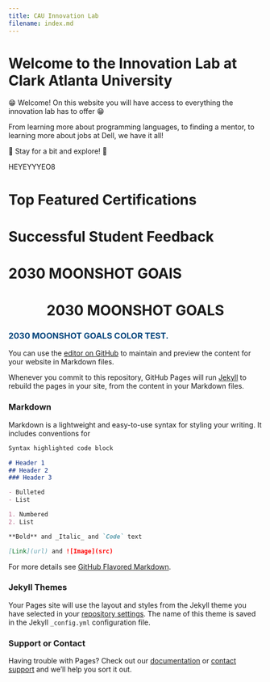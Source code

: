 ```yaml
--- 
title: CAU Innovation Lab
filename: index.md
---
```

# Welcome to the Innovation Lab at Clark Atlanta University

:grin: Welcome! On this website you will have access to everything the innovation lab has to offer :grin:

From learning more about programming languages, to finding a mentor, to learning more about jobs at Dell, we have it all!

:hugs: Stay for a bit and explore! :hugs:

HEYEYYYEO8

# Top Featured Certifications

# Successful Student Feedback


# 2030 MOONSHOT GOAlS

<h1 align="center"> 2030 MOONSHOT GOALS </h1> 

<h3  style="color: rgb(0,68, 124);"> 2030 MOONSHOT GOALS COLOR TEST.</h3>


You can use the [editor on GitHub](https://github.com/emmawirtt/cauinnovationlab/edit/gh-pages/index.md) to maintain and preview the content for your website in Markdown files.

Whenever you commit to this repository, GitHub Pages will run [Jekyll](https://jekyllrb.com/) to rebuild the pages in your site, from the content in your Markdown files.

### Markdown

Markdown is a lightweight and easy-to-use syntax for styling your writing. It includes conventions for

```markdown
Syntax highlighted code block

# Header 1
## Header 2
### Header 3

- Bulleted
- List

1. Numbered
2. List

**Bold** and _Italic_ and `Code` text

[Link](url) and ![Image](src)
```

For more details see [GitHub Flavored Markdown](https://guides.github.com/features/mastering-markdown/).

### Jekyll Themes

Your Pages site will use the layout and styles from the Jekyll theme you have selected in your [repository settings](https://github.com/emmawirtt/cauinnovationlab/settings/pages). The name of this theme is saved in the Jekyll `_config.yml` configuration file.

### Support or Contact

Having trouble with Pages? Check out our [documentation](https://docs.github.com/categories/github-pages-basics/) or [contact support](https://support.github.com/contact) and we’ll help you sort it out.

